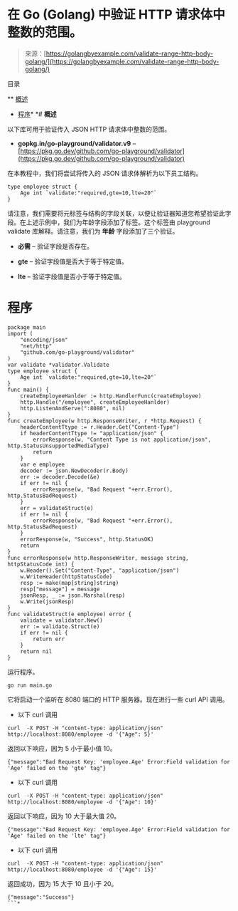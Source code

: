 <!--yml

分类：未分类

日期：2024-10-13 06:34:06

-->

# 在 Go (Golang) 中验证 HTTP 请求体中整数的范围。

> 来源：[https://golangbyexample.com/validate-range-http-body-golang/](https://golangbyexample.com/validate-range-http-body-golang/)

目录

**   [概述](#Overview "Overview")

+   [程序](#Program "Program")*  *# **概述**

以下库可用于验证传入 JSON HTTP 请求体中整数的范围。

+   **gopkg.in/go-playground/validator.v9** – [https://pkg.go.dev/github.com/go-playground/validator](https://pkg.go.dev/github.com/go-playground/validator)

在本教程中，我们将尝试将传入的 JSON 请求体解析为以下员工结构。

```
type employee struct {
    Age int `validate:"required,gte=10,lte=20"`
}
```

请注意，我们需要将元标签与结构的字段关联，以便让验证器知道您希望验证此字段。在上述示例中，我们为年龄字段添加了标签。这个标签由 playground validate 库解释。请注意，我们为 **年龄** 字段添加了三个验证。

+   **必需** – 验证字段是否存在。

+   **gte** – 验证字段值是否大于等于特定值。

+   **lte** – 验证字段值是否小于等于特定值。

# **程序**

```
package main
import (
    "encoding/json"
    "net/http"
    "github.com/go-playground/validator"
)
var validate *validator.Validate
type employee struct {
    Age int `validate:"required,gte=10,lte=20"`
}
func main() {
    createEmployeeHanlder := http.HandlerFunc(createEmployee)
    http.Handle("/employee", createEmployeeHanlder)
    http.ListenAndServe(":8080", nil)
}
func createEmployee(w http.ResponseWriter, r *http.Request) {
    headerContentTtype := r.Header.Get("Content-Type")
    if headerContentTtype != "application/json" {
        errorResponse(w, "Content Type is not application/json", http.StatusUnsupportedMediaType)
        return
    }
    var e employee
    decoder := json.NewDecoder(r.Body)
    err := decoder.Decode(&e)
    if err != nil {
        errorResponse(w, "Bad Request "+err.Error(), http.StatusBadRequest)
    }
    err = validateStruct(e)
    if err != nil {
        errorResponse(w, "Bad Request "+err.Error(), http.StatusBadRequest)
    }
    errorResponse(w, "Success", http.StatusOK)
    return
}
func errorResponse(w http.ResponseWriter, message string, httpStatusCode int) {
    w.Header().Set("Content-Type", "application/json")
    w.WriteHeader(httpStatusCode)
    resp := make(map[string]string)
    resp["message"] = message
    jsonResp, _ := json.Marshal(resp)
    w.Write(jsonResp)
}
func validateStruct(e employee) error {
    validate = validator.New()
    err := validate.Struct(e)
    if err != nil {
        return err
    }
    return nil
}
```

运行程序。

```
go run main.go
```

它将启动一个监听在 8080 端口的 HTTP 服务器。现在进行一些 curl API 调用。

+   以下 curl 调用

```
curl  -X POST -H "content-type: application/json" http://localhost:8080/employee -d '{"Age": 5}'
```

返回以下响应，因为 5 小于最小值 10。

```
{"message":"Bad Request Key: 'employee.Age' Error:Field validation for 'Age' failed on the 'gte' tag"}
```

+   以下 curl 调用

```
curl  -X POST -H "content-type: application/json" http://localhost:8080/employee -d '{"Age": 10}'
```

返回以下响应，因为 10 大于最大值 20。

```
{"message":"Bad Request Key: 'employee.Age' Error:Field validation for 'Age' failed on the 'lte' tag"}
```

+   以下 curl 调用

```
curl  -X POST -H "content-type: application/json" http://localhost:8080/employee -d '{"Age": 15}'
```

返回成功，因为 15 大于 10 且小于 20。

```
{"message":"Success"}
```*
